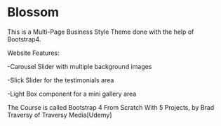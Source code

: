 # Blossom

This is a Multi-Page Business Style Theme done with the help of Bootstrap4.

Website Features:

-Carousel Slider with multiple background images

-Slick Slider for the testimonials area

-Light Box component for a mini gallery area

The Course is called Bootstrap 4 From Scratch With 5 Projects, by Brad Traversy of Traversy Media[Udemy]

